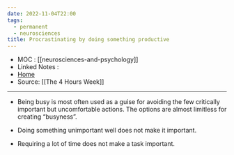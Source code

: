 ```yaml
---
date: 2022-11-04T22:00
tags:
  - permanent
  - neurosciences
title: Procrastinating by doing something productive
---
```

- MOC : [[neurosciences-and-psychology]]
- Linked Notes : 
- [Home](https://misudashi.ga/)
- Source: [[The 4 Hours Week]]
----------
- Being busy is most often used as a guise for avoiding the few critically important but uncomfortable actions. The options are almost limitless for creating “busyness”.

- Doing something unimportant well does not make it important.
- Requiring a lot of time does not make a task important.